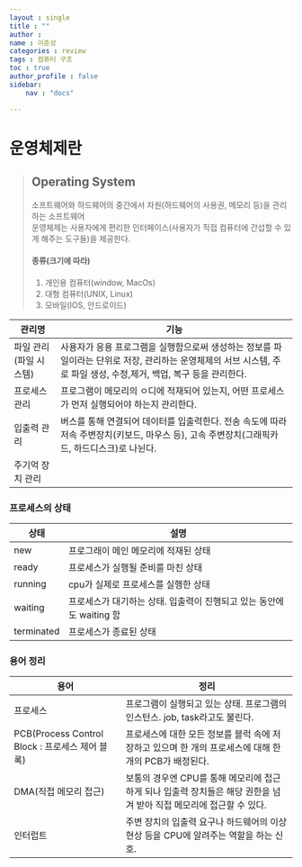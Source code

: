 ```yaml
---
layout : single
title : ""
author : 
name : 이준성
categories : review
tags : 컴퓨터 구조
toc : true
author_profile : false
sidebar:
    nav : "docs"

---
```



# 운영체제란

> ## Operating System
> 소프트웨어와 하드웨어의 중간에서 자원(하드웨어의 사용권, 메모리 등)을 관리하는 소프트웨어<br>
> 운영체제는 사용자에게 편리한 인터페이스(사용자가 직접 컴퓨터에 간섭할 수 있게 해주는 도구들)을 제공한다.<br>
>
> #### 종류(크기에 따라)
> 1. 개인용 컴퓨터(window, MacOs)
> 2. 대형 컴퓨터(UNIX, Linux)
> 3. 모바일(IOS, 안드로이드)

|관리명|기능|
|---|---|
|파일 관리(파일 시스템)|사용자가 응용 프로그램을 실행함으로써 생성하는 정보를 파일이라는 단위로 저장, 관리하는 운영체제의 서브 시스템, 주로 파일 생성, 수정,제거, 백업, 복구 등을 관리한다.|
|프로세스 관리|프로그램이 메모리의 ㅇ디에 적재되어 있는지, 어떤 프로세스가 먼저 실행되어야 하는지 관리한다.|
|입출력 관리|버스를 통해 연결되어 데이터를 입출력한다. 전송 속도에 따라 저속 주변장치(키보드, 마우스 등), 고속 주변장치(그래픽카드, 하드디스크)로 나뉜다.|
|주기억 장치 관리||



### 프로세스의 상태

|상태|설명|
|---|---|
|new|프로그래이 메인 메모리에 적재된 상태|
|ready|프로세스가 실행될 준비를 마친 상태|
|running|cpu가 실제로 프로세스를 실행한 상태|
|waiting|프로세스가 대기하는 상태. 입출력이 진행되고 있는 동안에도 waiting 함|
|terminated|프로세스가 종료된 상태|

### 용어 정리

|용어|정리|
|---|---|
|프로세스|프로그램이 실행되고 있는 상태. 프로그램의 인스턴스. job, task라고도 불린다. |
|PCB(Process Control Block : 프로세스 제어 블록)|프로세스에 대한 모든 정보를 블럭 속에 저장하고 있으며 한 개의 프로세스에 대해 한 개의 PCB가 배정된다.|
|DMA(직접 메모리 접근)|보통의 경우엔 CPU를 통해 메모리에 접근하게 되나 입출력 장치들은 해당 권한을 넘겨 받아 직접 메모리에 접근할 수 있다.|
|인터럽트|주변 장치의 입출력 요구나 하드웨어의 이상 현상 등을 CPU에 알려주는 역할을 하는 신호.|






